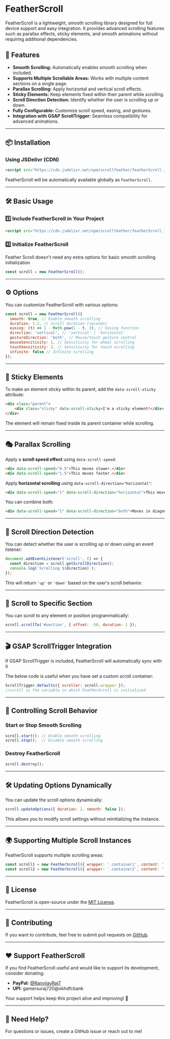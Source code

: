 # FeatherScroll

FeatherScroll is a lightweight, smooth scrolling library designed for full device support and easy integration. It provides advanced scrolling features such as parallax effects, sticky elements, and smooth animations without requiring additional dependencies.

## 🚀 Features

- **Smooth Scrolling:** Automatically enables smooth scrolling when included.
- **Supports Multiple Scrollable Areas:** Works with multiple content sections on a single page.
- **Parallax Scrolling:** Apply horizontal and vertical scroll effects.
- **Sticky Elements:** Keep elements fixed within their parent while scrolling.
- **Scroll Direction Detection:** Identify whether the user is scrolling up or down.
- **Fully Configurable:** Customize scroll speed, easing, and gestures.
- **Integration with GSAP ScrollTrigger:** Seamless compatibility for advanced animations.

---

## 📦 Installation

### **Using JSDelivr (CDN)**

```html
<script src="https://cdn.jsdelivr.net/npm/scrollfeather/featherScroll.js"></script>
```

FeatherScroll will be automatically available globally as `FeatherScroll`.

---

## 🛠️ Basic Usage

### **1️⃣ Include FeatherScroll in Your Project**

```html
<script src="https://cdn.jsdelivr.net/npm/scrollfeather/featherScroll.js"></script>
```

### **2️⃣ Initialize FeatherScroll**

Feather Scroll doesn't need any extra options for basic smooth scrolling initialization

```js
const scroll = new FeatherScroll();
```

---

## ⚙️ Options

You can customize FeatherScroll with various options:

```js
const scroll = new FeatherScroll({
  smooth: true, // Enable smooth scrolling
  duration: 1.2, // Scroll duration (seconds)
  easing: (t) => 1 - Math.pow(1 - t, 3), // Easing function
  direction: 'vertical', // 'vertical' | 'horizontal'
  gestureDirection: 'both', // Mouse/touch gesture control
  mouseSensitivity: 1, // Sensitivity for wheel scrolling
  touchSensitivity: 2, // Sensitivity for touch scrolling
  infinite: false // Infinite scrolling
});
```

---

## 📌 Sticky Elements

To make an element sticky within its parent, add the `data-scroll-sticky` attribute:

```html
<div class="parent">
    <div class="sticky" data-scroll-sticky>I'm a sticky element!</div>
</div>
```

The element will remain fixed inside its parent container while scrolling.

---

## 🎭 Parallax Scrolling

Apply a **scroll speed effect** using `data-scroll-speed`:

```html
<div data-scroll-speed="0.5">This moves slower.</div>
<div data-scroll-speed="1.5">This moves faster.</div>
```

Apply **horizontal scrolling** using `data-scroll-direction="horizontal"`:

```html
<div data-scroll-speed="1" data-scroll-direction="horizontal">This moves sideways.</div>
```

You can combine both:

```html
<div data-scroll-speed="1" data-scroll-direction="both">Moves in diagonally!</div>
```

---

## 🔄 Scroll Direction Detection

You can detect whether the user is scrolling up or down using an event listener:

```js
document.addEventListener('scroll', () => {
  const direction = scroll.getScrollDirection();
  console.log(`Scrolling ${direction}`);
});
```

This will return `'up'` or `'down'` based on the user's scroll behavior.

---

## 🎯 Scroll to Specific Section

You can scroll to any element or position programmatically:

```js
scroll.scrollTo('#section', { offset: -50, duration: 1 });
```

---

## 🎬 GSAP ScrollTrigger Integration

If GSAP ScrollTrigger is included, FeatherScroll will automatically sync with it

The below code is useful when you have set a custom scroll container:

```js
ScrollTrigger.defaults({ scroller: scroll.wrapper });
//scroll is the variable in which FeatherScroll is initialized
```

---

## 🛑 Controlling Scroll Behavior

### **Start or Stop Smooth Scrolling**

```js
scroll.start(); // Enable smooth scrolling
scroll.stop();  // Disable smooth scrolling
```

### **Destroy FeatherScroll**

```js
scroll.destroy();
```

---

## 🛠️ Updating Options Dynamically

You can update the scroll options dynamically:

```js
scroll.updateOptions({ duration: 2, smooth: false });
```

This allows you to modify scroll settings without reinitializing the instance.

---

## 🌍 Supporting Multiple Scroll Instances

FeatherScroll supports multiple scrolling areas:

```js
const scroll1 = new FeatherScroll({ wrapper: '.container1', content: '.content1' });
const scroll2 = new FeatherScroll({ wrapper: '.container2', content: '.content2' });
```

---

## 📜 License

FeatherScroll is open-source under the [MIT License](LICENSE).

---

## 🤝 Contributing

If you want to contribute, feel free to submit pull requests on [GitHub](https://github.com/yourusername/featherscroll).

---

## ❤️ Support FeatherScroll

If you find FeatherScroll useful and would like to support its development, consider donating:  

- **PayPal:** [@RanvijayRaj7](https://www.paypal.me/RanvijayRaj7)  
- **UPI:** gamersuraj720@okhdfcbank  

Your support helps keep this project alive and improving! 🚀 

---
## 📧 Need Help?

For questions or issues, create a GitHub issue or reach out to me!

